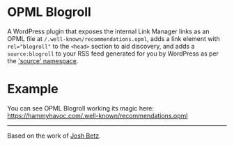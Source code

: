 # OPML Blogroll
A WordPress plugin that exposes the internal Link Manager links as an OPML file at `/.well-known/recommendations.opml`, adds a link element with `rel="blogroll"` to the `<head>` section to aid discovery, and adds a `source:blogroll` to your RSS feed generated for you by WordPress as per the ['source' namespace](https://source.scripting.com/#1710035563000).

# Example
You can see OPML Blogroll working its magic here: https://hammyhavoc.com/.well-known/recommendations.opml

---

Based on the work of [Josh Betz](https://josh.blog/2024/05/blogrolls).
